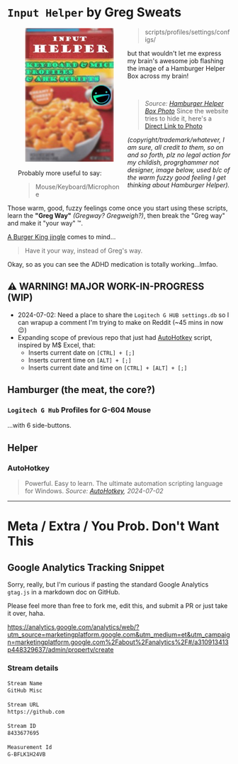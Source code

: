 # `Input Helper` by Greg Sweats



<!--
  MARKDOWN/HTML STYLING NOTE:

  - Felt like waste of space not having text besides box photo.
  - Had to use HTML for the box photo to center.
  - So let's go nuts!

  (align="center") is shorter than
  (style="text-align:center;");
  I'm not just a dumb old dinosaur.
  At least not all the time. ;)
  @gsweats 2024-07-02 at 21:23:49 MDT (GMT -06:00)
  ...
  Also, markdown renderer in vscode did not like indentation
  of the column.... shows the quotes (> *Source:....) as code.
-->
<ul style="column-count:2;list-style-type:none;">
<li align="center"> 
  <img
    alt="Input Helper Box"
    title="👋 Helllloooo!"
    src="branding/hamburger-helper-box/input-helper-box.jpg"
  />
</li>
<li>

Probably more useful to say:

> Mouse/Keyboard/Microphone scripts/profiles/settings/configs/

but that wouldn't let me express my brain's awesome job flashing the image of a Hamburger Helper Box across my brain!

<br>

> *Source: [Hamburger Helper Box Photo](https://www.heb.com/product-detail/hamburger-helper-deluxe-cheeseburger-macaroni/1479338)*
> Since the website tries to hide it, here's a [Direct Link to Photo](https://images.heb.com/is/image/HEBGrocery/001479338-1?jpegSize=150&hei=1400&fit=constrain&qlt=75)


*(copyright/trademark/whatever, I am sure, all credit to them, so on and so forth, plz no legal action for my childish, progrghammer not designer, image below, used b/c of the warm fuzzy good feeling I get thinking about Hamburger Helper).*

</li>
</ul>

Those warm, good, fuzzy feelings come once you start using these scripts, learn the **"Greg Way"** *(Gregway? Gregweigh?)*, then break the "Greg way" and make it "your way" ™️.

[A Burger King jingle](https://www.youtube.com/watch?v=y0qgcvmfg_4) comes to mind...

> Have it your way, instead of Greg's way.

Okay, so as you can see the ADHD medication is totally working...lmfao.


## ⚠️ WARNING! MAJOR WORK-IN-PROGRESS (WIP)
- 2024-07-02: Need a place to share the `Logitech G HUB settings.db`
      so I can wrapup a comment I'm trying to make on Reddit (~45 mins in now 😉)
- Expanding scope of previous repo that just had [AutoHotkey](https://autohotkey.com/) script, inspired by M$ Excel, that:
    - Inserts current date on `[CTRL] + [;]`
    - Inserts current time on `[ALT] + [;]`
    - Inserts current date and time on `[CTRL] + [ALT] + [;]`

## Hamburger (the meat, the core?)


### `Logitech G Hub` Profiles for G-604 Mouse
...with 6 side-buttons.


## Helper

### AutoHotkey

> Powerful. Easy to learn.
> The ultimate automation scripting language for Windows.
> _Source: [AutoHotkey](https://autohotkey.com/), 2024-07-02_



---

# Meta / Extra / You Prob. Don't Want This

## Google Analytics Tracking Snippet
Sorry, really, but I'm curious if pasting the standard Google Analytics `gtag.js` in
a markdown doc on GitHub.

Please feel more than free to fork me, edit this, and submit a PR or just take it over, haha.

https://analytics.google.com/analytics/web/?utm_source=marketingplatform.google.com&utm_medium=et&utm_campaign=marketingplatform.google.com%2Fabout%2Fanalytics%2F#/a310913413p448329637/admin/property/create


### Stream details

```text
Stream Name
GitHub Misc

Stream URL
https://github.com

Stream ID
8433677695

Measurement Id
G-BFLK1H24VB
```

<!-- Google tag (gtag.js) -->
<script async src="https://www.googletagmanager.com/gtag/js?id=G-BFLK1H24VB&foo="></script>
<script>
  window.dataLayer = window.dataLayer || [];
  function gtag(){dataLayer.push(arguments);}
  gtag('js', new Date());

  gtag('config', 'G-BFLK1H24VB');
</script>